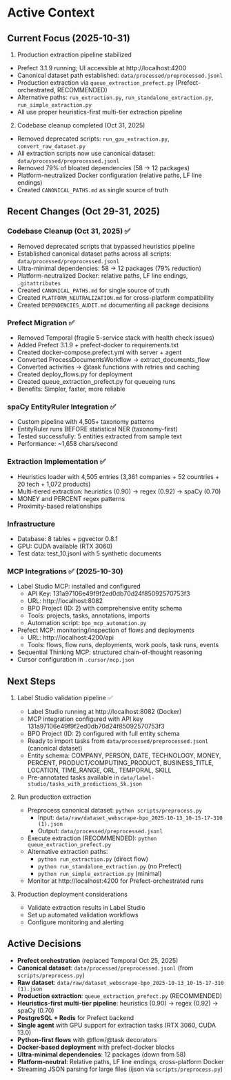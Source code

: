 # Active Context

## Current Focus (2025-10-31)

1) Production extraction pipeline stabilized
- Prefect 3.1.9 running; UI accessible at http://localhost:4200
- Canonical dataset path established: `data/processed/preprocessed.jsonl`
- Production extraction via `queue_extraction_prefect.py` (Prefect-orchestrated, RECOMMENDED)
- Alternative paths: `run_extraction.py`, `run_standalone_extraction.py`, `run_simple_extraction.py`
- All use proper heuristics-first multi-tier extraction pipeline

2) Codebase cleanup completed (Oct 31, 2025)
- Removed deprecated scripts: `run_gpu_extraction.py`, `convert_raw_dataset.py`
- All extraction scripts now use canonical dataset: `data/processed/preprocessed.jsonl`
- Removed 79% of bloated dependencies (58 → 12 packages)
- Platform-neutralized Docker configuration (relative paths, LF line endings)
- Created `CANONICAL_PATHS.md` as single source of truth

## Recent Changes (Oct 29-31, 2025)

### Codebase Cleanup (Oct 31, 2025) ✅
- Removed deprecated scripts that bypassed heuristics pipeline
- Established canonical dataset paths across all scripts: `data/processed/preprocessed.jsonl`
- Ultra-minimal dependencies: 58 → 12 packages (79% reduction)
- Platform-neutralized Docker: relative paths, LF line endings, `.gitattributes`
- Created `CANONICAL_PATHS.md` for single source of truth
- Created `PLATFORM_NEUTRALIZATION.md` for cross-platform compatibility
- Created `DEPENDENCIES_AUDIT.md` documenting all package decisions

### Prefect Migration ✅
- Removed Temporal (fragile 5-service stack with health check issues)
- Added Prefect 3.1.9 + prefect-docker to requirements.txt
- Created docker-compose.prefect.yml with server + agent
- Converted ProcessDocumentsWorkflow → extract_documents_flow
- Converted activities → @task functions with retries and caching
- Created deploy_flows.py for deployment
- Created queue_extraction_prefect.py for queueing runs
- Benefits: Simpler, faster, more reliable

### spaCy EntityRuler Integration ✅
- Custom pipeline with 4,505+ taxonomy patterns
- EntityRuler runs BEFORE statistical NER (taxonomy-first)
- Tested successfully: 5 entities extracted from sample text
- Performance: ~1,658 chars/second

### Extraction Implementation ✅
- Heuristics loader with 4,505 entries (3,361 companies + 52 countries + 20 tech + 1,072 products)
- Multi-tiered extraction: heuristics (0.90) → regex (0.92) → spaCy (0.70)
- MONEY and PERCENT regex patterns
- Proximity-based relationships

### Infrastructure
- Database: 8 tables + pgvector 0.8.1
- GPU: CUDA available (RTX 3060)
- Test data: test_10.jsonl with 5 synthetic documents

### MCP Integrations ✅ (2025-10-30)
- Label Studio MCP: installed and configured
  - API Key: 131a97106e49f9f2ed0db70d24f85092570753f3
  - URL: http://localhost:8082
  - BPO Project (ID: 2) with comprehensive entity schema
  - Tools: projects, tasks, annotations, imports
  - Automation script: `bpo_mcp_automation.py`
- Prefect MCP: monitoring/inspection of flows and deployments
  - URL: http://localhost:4200/api
  - Tools: flows, flow runs, deployments, work pools, task runs, events
- Sequential Thinking MCP: structured chain-of-thought reasoning
- Cursor configuration in `.cursor/mcp.json`

## Next Steps

1. Label Studio validation pipeline ✅
   - Label Studio running at http://localhost:8082 (Docker)
   - MCP integration configured with API key 131a97106e49f9f2ed0db70d24f85092570753f3
   - BPO Project (ID: 2) configured with full entity schema
   - Ready to import tasks from `data/processed/preprocessed.jsonl` (canonical dataset)
   - Entity schema: COMPANY, PERSON, DATE, TECHNOLOGY, MONEY, PERCENT, PRODUCT/COMPUTING_PRODUCT, BUSINESS_TITLE, LOCATION, TIME_RANGE, ORL, TEMPORAL, SKILL
   - Pre-annotated tasks available in `data/label-studio/tasks_with_predictions_5k.json`

2. Run production extraction
   - Preprocess canonical dataset: `python scripts/preprocess.py`
     - Input: `data/raw/dataset_webscrape-bpo_2025-10-13_10-15-17-310 (1).json`
     - Output: `data/processed/preprocessed.jsonl`
   - Execute extraction (RECOMMENDED): `python queue_extraction_prefect.py`
   - Alternative extraction paths:
     - `python run_extraction.py` (direct flow)
     - `python run_standalone_extraction.py` (no Prefect)
     - `python run_simple_extraction.py` (minimal)
   - Monitor at http://localhost:4200 for Prefect-orchestrated runs

3. Production deployment considerations
   - Validate extraction results in Label Studio
   - Set up automated validation workflows
   - Configure monitoring and alerting

## Active Decisions

- **Prefect orchestration** (replaced Temporal Oct 25, 2025)
- **Canonical dataset**: `data/processed/preprocessed.jsonl` (from `scripts/preprocess.py`)
- **Raw dataset**: `data/raw/dataset_webscrape-bpo_2025-10-13_10-15-17-310 (1).json`
- **Production extraction**: `queue_extraction_prefect.py` (RECOMMENDED)
- **Heuristics-first multi-tier pipeline**: heuristics (0.90) → regex (0.92) → spaCy (0.70)
- **PostgreSQL + Redis** for Prefect backend
- **Single agent** with GPU support for extraction tasks (RTX 3060, CUDA 13.0)
- **Python-first flows** with @flow/@task decorators
- **Docker-based deployment** with prefect-docker blocks
- **Ultra-minimal dependencies**: 12 packages (down from 58)
- **Platform-neutral**: Relative paths, LF line endings, cross-platform Docker
- Streaming JSON parsing for large files (ijson via `scripts/preprocess.py`)

